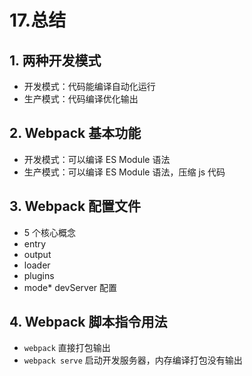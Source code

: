 # 17.总结
## 1. 两种开发模式

* 开发模式：代码能编译自动化运行
* 生产模式：代码编译优化输出

## 2. Webpack 基本功能

* 开发模式：可以编译 ES Module 语法
* 生产模式：可以编译 ES Module 语法，压缩 js 代码

## 3. Webpack 配置文件

* 5 个核心概念
* entry
* output
* loader
* plugins
* mode\* devServer 配置

## 4. Webpack 脚本指令用法

* `webpack` 直接打包输出
* `webpack serve` 启动开发服务器，内存编译打包没有输出

